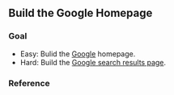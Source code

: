 ## Build the Google Homepage

### Goal
- Easy: Bulid the [Google](google.com) homepage.
- Hard: Build the [Google search results page](https://www.google.com/search?q=build+this+webpage).

### Reference
